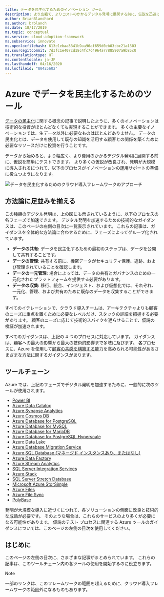 ```yaml
---
title: データを民主化するためのイノベーション ツール
description: より広範で、よりコストのかかるデジタル発明に展開する前に、仮説を迅速にテストするのに役立つ Azure Data Catalog とその他のサービスについて説明します。
author: BrianBlanchard
ms.author: brblanch
ms.date: 10/17/2019
ms.topic: conceptual
ms.service: cloud-adoption-framework
ms.subservice: innovate
ms.openlocfilehash: 613e1ebaa3341b9aa96af659d0eb03cbc21a1303
ms.sourcegitcommit: 7d3fc1e407cd18c4fc7c4964a77885907a9b85c0
ms.translationtype: HT
ms.contentlocale: ja-JP
ms.lasthandoff: 04/16/2020
ms.locfileid: "80425602"
---
```

# <a name="tools-to-democratize-data-in-azure"></a>Azure でデータを民主化するためのツール

[データの民主化](../considerations/data.md)に関する概念の記事で説明したように、多くのイノベーションは技術的な投資がほとんどなくても実現することができます。 多くの主要なイノベーションでは、生データ以外に必要なものはほとんどありません。 データの民主化とは、データを使用して既存の知識を活用する顧客との関係を築くために必要なリソースだけに投資を行うことです。

データから始めると、より幅広く、より費用のかかるデジタル発明に展開する前に、仮説を簡単にテストできます。 より多くの仮説が改良され、発明が大規模に導入されるにつれて、以下のプロセスがイノベーションの運用サポートの準備に役立つようになります。

![データを民主化するためのクラウド導入フレームワークのアプローチ](../../_images/innovate/democratize-data.png)

## <a name="alignment-to-the-methodology"></a>方法論に足並みを揃える

この種類のデジタル発明は、上の図にも示されているように、以下のプロセスの各フェーズで加速できます。 デジタル発明を加速するための技術的なガイダンスは、このページの左側の目次に一覧表示されています。 これらの記事は、ガイダンスを全体的な方法論に合わせるために、フェーズによってグループ化されています。

- **データの共有:** データを民主化するための最初のステップは、データを公開して共有することです。
- **データの管理:** 共有する前に、機密データがセキュリティ保護、追跡、および管理されていることを確認します。
- **データの一元管理:** 場合によっては、データの共有とガバナンスのための一元化されたプラットフォームを提供する必要があります。
- **データの収集:** 移行、統合、インジェスト、および仮想化では、それぞれ、一元化、管理、および共有のために既存のデータを収集することができます。

すべてのイテレーションで、クラウド導入チームは、アーキテクチャよりも顧客のニーズに重点を置くために必要なレベルだけ、スタックの詳細を把握する必要があります。 顧客のニーズに応じて技術的スパイクを遅らせることで、仮説の検証が加速されます。

すべてのガイダンスは、上記の 4 つのプロセスに対応しています。 ガイダンスは、顧客への最大の影響から最大の技術的影響まで多岐に及びます。 各プロセスに、Azure を使用して[顧客の共感を構築する](../considerations/build.md)能力を高められる可能性があるさまざまな方法に関するガイダンスがあります。

## <a name="toolchain"></a>ツールチェーン

Azure では、上記のフェーズでデジタル発明を加速するために、一般的に次のツールが使用されます。

- [Power BI](https://docs.microsoft.com/power-bi)
- [Azure Data Catalog](https://docs.microsoft.com/azure/data-catalog)
- [Azure Synapse Analytics](https://docs.microsoft.com/azure/synapse-analytics)
- [Azure Cosmos DB](https://docs.microsoft.com/azure/cosmos-db)
- [Azure Database for PostgreSQL](https://docs.microsoft.com/azure/postgresql)
- [Azure Database for MySQL](https://docs.microsoft.com/azure/mysql)
- [Azure Database for MariaDB](https://docs.microsoft.com/azure/mariadb)
- [Azure Database for PostgreSQL Hyperscale](https://docs.microsoft.com/azure/postgresql/concepts-hyperscale-nodes)
- [Azure Data Lake](https://docs.microsoft.com/azure/storage/blobs/data-lake-storage-introduction)
- [Azure Database Migration Service](https://docs.microsoft.com/azure/dms)
- [Azure SQL Database (マネージド インスタンスあり、またはなし)](https://docs.microsoft.com/azure/sql-database)
- [Azure Data Factory](https://docs.microsoft.com/azure/data-factory)
- [Azure Stream Analytics](https://docs.microsoft.com/azure/stream-analytics)
- [SQL Server Integration Services](https://docs.microsoft.com/sql/integration-services)
- [Azure Stack](https://docs.microsoft.com/azure-stack)
- [SQL Server Stretch Database](https://docs.microsoft.com/sql/sql-server/stretch-database)
- [Microsoft Azure StorSimple](https://docs.microsoft.com/azure/storsimple)
- [Azure Files](https://docs.microsoft.com/azure/storage/files)
- [Azure File Sync](https://docs.microsoft.com/azure/storage/files/storage-sync-files-planning)
- [PolyBase](https://docs.microsoft.com/sql/relational-databases/polybase)

発明が大規模な導入に近づくにつれて、各ソリューションの側面に改良と技術的な成熟が必要です。 そのような場合は、これらのサービスのより多くが必要になる可能性があります。 仮説のテスト プロセスに関連する Azure ツールのガイダンスについては、このページの左側の目次を使用してください。

## <a name="get-started"></a>はじめに

このページの左側の目次に、さまざまな記事がまとめられています。 これらの記事は、このツールチェーン内の各ツールの使用を開始するのに役立ちます。

> [!NOTE]
> 一部のリンクは、このフレームワークの範囲を超えるために、クラウド導入フレームワークの範囲外になるものもあります。
